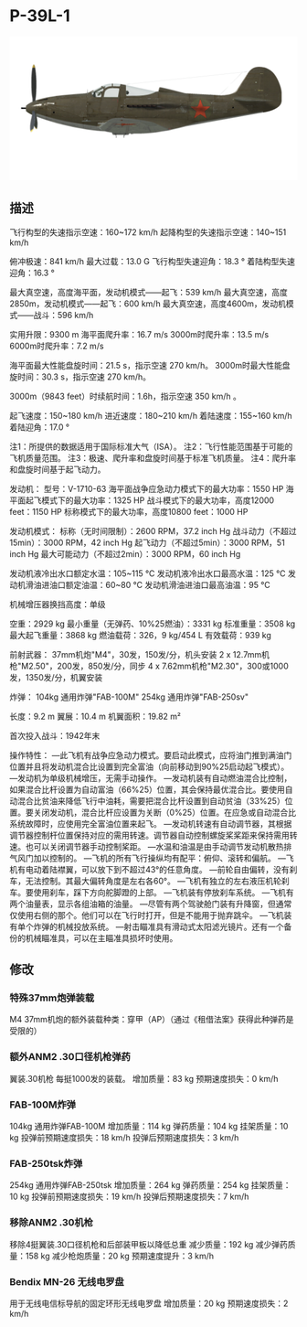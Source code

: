 # P-39L-1

![p39l1](../images/p39l1.png)

## 描述

飞行构型的失速指示空速：160~172 km/h
起降构型的失速指示空速：140~151 km/h

俯冲极速：841 km/h
最大过载：13.0 G
飞行构型失速迎角：18.3 °
着陆构型失速迎角：16.3 °

最大真空速，高度海平面，发动机模式——起飞：539 km/h
最大真空速，高度2850m，发动机模式——起飞：600 km/h
最大真空速，高度4600m，发动机模式——战斗：596 km/h

实用升限：9300 m
海平面爬升率：16.7 m/s
3000m时爬升率：13.5 m/s
6000m时爬升率：7.2 m/s

海平面最大性能盘旋时间：21.5 s，指示空速 270 km/h。
3000m时最大性能盘旋时间：30.3 s，指示空速 270 km/h。

3000m（9843 feet）时续航时间：1.6h，指示空速 350 km/h 。

起飞速度：150~180 km/h
进近速度：180~210 km/h
着陆速度：155~160 km/h
着陆迎角：17.0 °

注1：所提供的数据适用于国际标准大气（ISA）。
注2：飞行性能范围基于可能的飞机质量范围。
注3：极速、爬升率和盘旋时间基于标准飞机质量。
注4：爬升率和盘旋时间基于起飞动力。

发动机：
型号：V-1710-63
海平面战争应急动力模式下的最大功率：1550 HP
海平面起飞模式下的最大功率：1325 HP
战斗模式下的最大功率，高度12000 feet：1150 HP
标称模式下的最大功率，高度10800 feet：1000 HP

发动机模式：
标称（无时间限制）：2600 RPM，37.2 inch Hg
战斗动力（不超过15min）：3000 RPM，42 inch Hg
起飞动力（不超过5min）：3000 RPM，51 inch Hg
最大可能动力（不超过2min）：3000 RPM，60 inch Hg

发动机液冷出水口额定水温：105~115 °C
发动机液冷出水口最高水温：125 °C
发动机滑油进油口额定油温：60~80 °C
发动机滑油进油口最高油温：95 °C

机械增压器换挡高度：单级

空重：2929 kg
最小重量（无弹药、10%25燃油）：3331 kg
标准重量：3508 kg
最大起飞重量：3868 kg
燃油载荷：326，9 kg/454 L
有效载荷：939 kg

前射武器：
37mm机炮"М4"，30发，150发/分，机头安装
2 x 12.7mm机枪"M2.50"，200发，850发/分，同步
4 x 7.62mm机枪"M2.30"，300或1000发，1350发/分，机翼安装

炸弹：
104kg 通用炸弹"FAB-100M"
254kg 通用炸弹"FAB-250sv"

长度：9.2 m
翼展：10.4 m
机翼面积：19.82 m²

首次投入战斗：1942年末

操作特性：
—此飞机有战争应急动力模式。要启动此模式，应将油门推到满油门位置并且将发动机混合比设置到完全富油（向前移动到90%25启动起飞模式）。
—发动机为单级机械增压，无需手动操作。
—发动机装有自动燃油混合比控制，如果混合比杆设置为自动富油（66%25）位置，其会保持最优混合比。要使用自动混合比贫油来降低飞行中油耗，需要把混合比杆设置到自动贫油（33%25）位置。要关闭发动机，混合比杆应设置为关断（0%25）位置。在应急或自动混合比系统故障时，应使用完全富油位置来起飞。
—发动机转速有自动调节器，其根据调节器控制杆位置保持对应的需用转速。调节器自动控制螺旋桨桨距来保持需用转速。也可以关闭调节器手动控制桨距。
—水温和油温是由手动调节发动机散热排气风门加以控制的。
—飞机的所有飞行操纵均有配平：俯仰、滚转和偏航。
—飞机有电动着陆襟翼，可以放下到不超过43°的任意角度。
—前轮自由偏转，没有刹车，无法控制。其最大偏转角度是左右各60°。
—飞机有独立的左右液压机轮刹车。要使用刹车，踩下方向舵脚蹬的上部。
—飞机装有停放刹车系统。
—飞机有两个油量表，显示各组油箱的油量。
—尽管有两个驾驶舱门装有升降窗，但通常仅使用右侧的那个。他们可以在飞行时打开，但是不能用于抛弃跳伞。
—飞机装有单个炸弹的机械投放系统。
—射击瞄准具有滑动式太阳滤光镜片。还有一个备份的机械瞄准具，可以在主瞄准具损坏时使用。


## 修改



### 特殊37mm炮弹装载

M4 37mm机炮的额外装载种类：穿甲（AP）（通过《租借法案》获得此种弹药是受限的）

### 额外ANM2 .30口径机枪弹药

翼装.30机枪 每挺1000发的装载。
增加质量：83 kg
预期速度损失：0 km/h

### FAB-100M炸弹

104kg 通用炸弹FAB-100M
增加质量：114 kg
弹药质量：104 kg
挂架质量：10 kg
投弹前预期速度损失：18 km/h
投弹后预期速度损失：3 km/h

### FAB-250tsk炸弹

254kg 通用炸弹FAB-250tsk
增加质量：264 kg
弹药质量：254 kg
挂架质量：10 kg
投弹前预期速度损失：19 km/h
投弹后预期速度损失：7 km/h

### 移除ANM2 .30机枪

移除4挺翼装.30口径机枪和后部装甲板以降低总重
减少质量：192 kg
减少弹药质量：158 kg
减少枪炮质量：20 kg
预期速度提升：3 km/h

### Bendix MN-26 无线电罗盘

用于无线电信标导航的固定环形无线电罗盘
增加质量：20 kg
预期速度损失：2 km/h